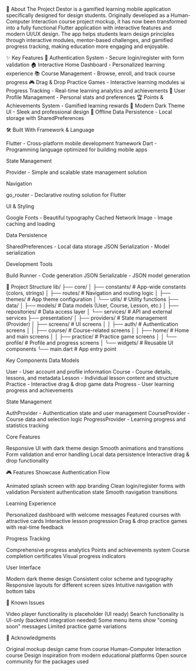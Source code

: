 📱 About The Project
Destor is a gamified learning mobile application specifically designed for design students. Originally developed as a Human-Computer Interaction course project mockup, it has now been transformed into a fully functional Flutter application with interactive features and modern UI/UX design.
The app helps students learn design principles through interactive modules, mentor-based challenges, and gamified progress tracking, making education more engaging and enjoyable.

✨ Key Features
🔐 Authentication System - Secure login/register with form validation
🏠 Interactive Home Dashboard - Personalized learning experience
📚 Course Management - Browse, enroll, and track course progress
🎮 Drag & Drop Practice Games - Interactive learning modules
📊 Progress Tracking - Real-time learning analytics and achievements
👤 User Profile Management - Personal stats and preferences
🏆 Points & Achievements System - Gamified learning rewards
🎨 Modern Dark Theme UI - Sleek and professional design
💾 Offline Data Persistence - Local storage with SharedPreferences

🛠️ Built With
Framework & Language

Flutter - Cross-platform mobile development framework
Dart - Programming language optimized for building mobile apps

State Management

Provider - Simple and scalable state management solution

Navigation

go_router - Declarative routing solution for Flutter

UI & Styling

Google Fonts - Beautiful typography
Cached Network Image - Image caching and loading

Data Persistence

SharedPreferences - Local data storage
JSON Serialization - Model serialization

Development Tools

Build Runner - Code generation
JSON Serializable - JSON model generation

📁 Project Structure
lib/
├── core/
│   ├── constants/          # App-wide constants (colors, strings)
│   ├── routes/             # Navigation and routing logic
│   ├── themes/             # App theme configuration
│   └── utils/              # Utility functions
├── data/
│   ├── models/             # Data models (User, Course, Lesson, etc.)
│   ├── repositories/       # Data access layer
│   └── services/           # API and external services
├── presentation/
│   ├── providers/          # State management (Provider)
│   ├── screens/            # UI screens
│   │   ├── auth/           # Authentication screens
│   │   ├── course/         # Course-related screens
│   │   ├── home/           # Home and main screens
│   │   ├── practice/       # Practice game screens
│   │   └── profile/        # Profile and progress screens
│   └── widgets/            # Reusable UI components
└── main.dart               # App entry point

Key Components
Data Models

User - User account and profile information
Course - Course details, lessons, and metadata
Lesson - Individual lesson content and structure
Practice - Interactive drag & drop game data
Progress - User learning progress and achievements

State Management

AuthProvider - Authentication state and user management
CourseProvider - Course data and selection logic
ProgressProvider - Learning progress and statistics tracking

Core Features

Responsive UI with dark theme design
Smooth animations and transitions
Form validation and error handling
Local data persistence
Interactive drag & drop functionality


🎮 Features Showcase
Authentication Flow

Animated splash screen with app branding
Clean login/register forms with validation
Persistent authentication state
Smooth navigation transitions

Learning Experience

Personalized dashboard with welcome messages
Featured courses with attractive cards
Interactive lesson progression
Drag & drop practice games with real-time feedback

Progress Tracking

Comprehensive progress analytics
Points and achievements system
Course completion certificates
Visual progress indicators

User Interface

Modern dark theme design
Consistent color scheme and typography
Responsive layouts for different screen sizes
Intuitive navigation with bottom tabs

🐛 Known Issues

Video player functionality is placeholder (UI ready)
Search functionality is UI-only (backend integration needed)
Some menu items show "coming soon" messages
Limited practice game variations

🙏 Acknowledgments

Original mockup design came from course Human-Computer Interaction course
Design inspiration from modern educational platforms
Open source community for the packages used
